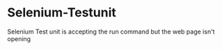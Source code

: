 # Selenium-Testunit
Selenium Test unit is accepting the run command but the web page isn't opening 

